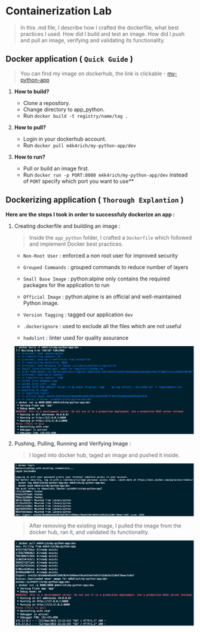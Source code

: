 # Containerization Lab

> In this .md file, I describe how I crafted the dockerfile, what best practices I used. How did I build and test an image. How did I push and pull an image, verifying and validating its functionality. 

## Docker application ( `Quick Guide` )
 
 > You can find my image on dockerhub, the link is clickable -  [my-python-app](https://hub.docker.com/layers/m4k4rich/my-python-app/dev/images/sha256:02eb0a9d5e9925897024fd996ee796a9324dfe035fa59b2b23286f78eecfcb67)

 1. **How to build?** 
 
     - Clone a repository.
     - Change directory to app_python.
     - Run ```docker build -t registry/name/tag .```

 2. **How to pull?**

    - Login in your dockerhub account.
    - Run ```docker pull m4k4rich/my-python-app/dev```

 3. **How to run?**

    - Pull or build an image first.
    - Run ```docker run -p PORT:8080 m4k4rich/my-python-app/dev``` instead of `PORT` specify which port you want to use**

## Dockerizing application ( `Thorough Explantion` )

**Here are the steps I took in order to successfuly dockerize an app :**

1. Creating dockerfile and building an image : 

    > Inside the `app_python` folder, I crafted a `Dockerfile` which followed and implement Docker best practices. 

    - `Non-Root User` : enforced a non root user for improved security

    - `Grouped Commands` : grouped commands to reduce number of layers 

    - `Small Base Image` : python:alpine only contains the required packages for the 
    application to run 

    - `Official Image` : python:alpine is an official and well-maintained Python image. 

    - `Version Tagging` : tagged our application `dev`

    - `.dockerignore` : used to exclude all the files which are not useful

    - `hadolint` : linter used for quality assurance 

    ![Screenshot](images/building.png)

2. Pushing, Pulling, Running and Verifying Image : 
    > I loged into docker hub, taged an image and pushed it inside. 
    
    ![Screenshot](images/pushing.png)

    > After removing the existing image, I pulled the image from the docker hub, ran it, and validated its functionality.

    ![Screenshot](images/pulling.png)
